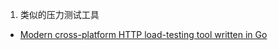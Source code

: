 1. 类似的压力测试工具
  - [Modern cross-platform HTTP load-testing tool written in Go](https://github.com/rogerwelin/cassowary)
